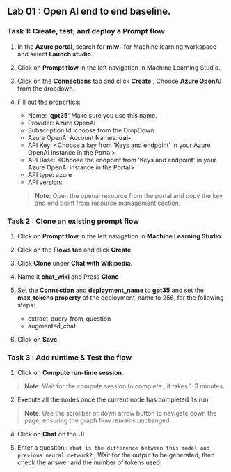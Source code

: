 ## Lab 01 : Open AI end to end baseline.


### Task 1: Create, test, and deploy a Prompt flow


1. In the **Azure portal**, search for **mlw-<inject key="DeploymentID" enableCopy="false"></inject>** for Machine learning workspace and select **Launch studio**.

2. Click on **Prompt flow** in the left navigation in Machine Learning Studio.

3. Click on the **Connections** tab and click **Create** , Choose **Azure OpenAI** from the dropdown.

4. Fill out the properties:
    - Name: '**gpt35**' Make sure you use this name.
    - Provider: Azure OpenAI
    - Subscription Id: choose from the DropDown
    - Azure OpenAI Account Names: **oai-<inject key="DeploymentID" enableCopy="false"></inject>**
    - API Key: <Choose a key from 'Keys and endpoint' in your Azure OpenAI instance in the Portal>
    - API Base: <Choose the endpoint from 'Keys and endpoint' in your Azure OpenAI instance in the Portal>
    - API type: azure
    - API version:

   >**Note**: Open the openai resource from the portal and copy the key and end point from resource management section.

### Task 2 : Clone an existing prompt flow

1. Click on **Prompt flow** in the left navigation in **Machine Learning Studio**.
   
2. Click on the **Flows tab** and click **Create**
 
3. Click **Clone** under **Chat with Wikipedia**.

4. Name it **chat_wiki** and Press **Clone**
   
5. Set the **Connection** and **deployment_name** to **gpt35** and set the **max_tokens property** of the deployment_name to 256, for the following 
    steps:
    - extract_query_from_question
    - augmented_chat
      
8. Click on **Save**.

### Task 3 : Add runtime & Test the flow

1. Click on **Compute run-time session**.

>**Note**: Wait for the compute session to complete , it takes 1-3 minutes.

2. Execute all the nodes once the current node has completed its run.

>**Note**: Use the scrollbar or down arrow button to navigate down the page, ensuring the graph flow remains unchanged.

4. Click on **Chat** on the UI

5. Enter a question : `What is the difference between this model and previous neural network?` , Wait for the output to be generated, then check the answer and the number of tokens used.


